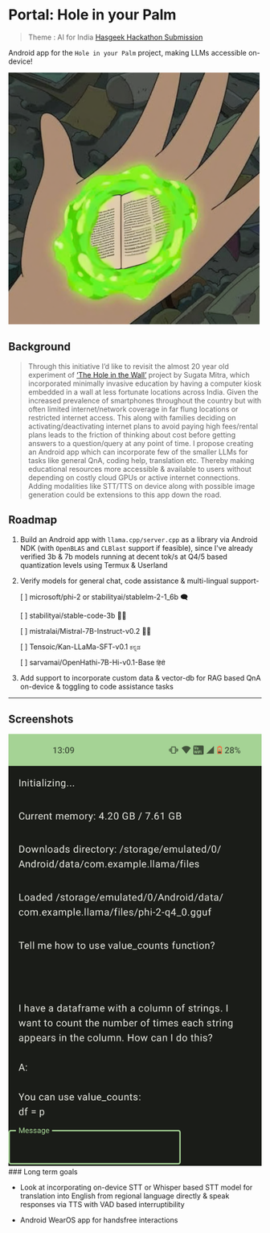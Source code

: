 # Portal: Hole in your Palm
>Theme : AI for India [Hasgeek Hackathon Submission](http://has.gy/W7bW)

Android app for the ```Hole in your Palm``` project, making LLMs accessible on-device!

<img src="https://raw.githubusercontent.com/iakashpaul/iakashpaul.github.io/master/assets/images/image-hole-in-palm.png" width="500px">

## Background 

> Through this initiative I’d like to revisit the almost 20 year old experiment of [‘The Hole in the Wall’](https://en.wikipedia.org/wiki/Minimally_invasive_education) project by Sugata Mitra, which incorporated minimally invasive education by having a computer kiosk embedded in a wall at less fortunate locations across India.
Given the increased prevalence of smartphones throughout the country but with often limited internet/network coverage in far flung locations or restricted internet access. This along with families deciding on activating/deactivating internet plans to avoid paying high fees/rental plans leads to the friction of thinking about cost before getting answers to a question/query at any point of time.
I propose creating an Android app which can incorporate few of the smaller LLMs for tasks like general QnA, coding help, translation etc. Thereby making educational resources more accessible & available to users without depending on costly cloud GPUs or active internet connections. Adding modalities like STT/TTS on device along with possible image generation could be extensions to this app down the road.

## Roadmap

1. Build an Android app with ```llama.cpp/server.cpp``` as a library via Android NDK (with ```OpenBLAS``` and ```CLBlast``` support if feasible), since I've already verified 3b & 7b models running at decent tok/s at Q4/5 based quantization levels using Termux & Userland

2. Verify models for general chat, code assistance & multi-lingual support-
   
   [ ] microsoft/phi-2 or stabilityai/stablelm-2-1_6b 🗨️
   
   [ ] stabilityai/stable-code-3b 👨‍💻

   [ ] mistralai/Mistral-7B-Instruct-v0.2 👨‍🏫

   [ ] Tensoic/Kan-LLaMa-SFT-v0.1 ```ಕನ್ನಡ```

   [ ] sarvamai/OpenHathi-7B-Hi-v0.1-Base ```हिंदी```

4. Add support to incorporate custom data & vector-db for RAG based QnA on-device & toggling to code assistance tasks
   
<hr>

## Screenshots

<img src="android-app-initial-screen.png">
### Long term goals

* Look at incorporating on-device STT or Whisper based STT model for translation into English from regional language directly & speak responses via TTS with VAD based interruptibility

* Android WearOS app for handsfree interactions
